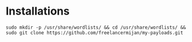 # Installations
```
sudo mkdir -p /usr/share/wordlists/ && cd /usr/share/wordlists/ && sudo git clone https://github.com/freelancermijan/my-payloads.git
```
